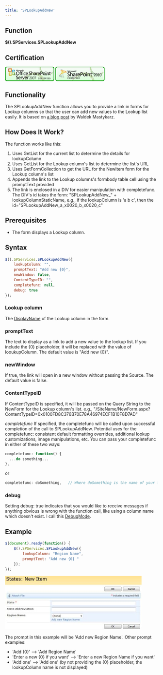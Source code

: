 ```yaml
---
title: 'SPLookupAddNew'
---
```


## Function

**$().SPServices.SPLookupAddNew**

## Certification

[![Certified for SharePoint 2007](/docs/img/sp2007-cert.jpg)](/docs/glossary/index.md#Certification) [![Certified for SharePoint 2010](/docs/img/sp2010-cert.jpg "Certified for SharePoint 2010")](/docs/glossary/index.md#Certification)

## Functionality

The SPLookupAddNew function allows you to provide a link in forms for Lookup columns so that the user can add new values to the Lookup list easily. It is based on [a blog post](https://blog.mastykarz.nl/extending-lookup-fields-add-new-item-option/) by Waldek Mastykarz.

## How Does It Work?

The function works like this:
1. Uses GetList for the current list to determine the details for lookupColumn
2. Uses GetList for the Lookup column's list to determine the list's URL
3. Uses GetFormCollection to get the URL for the NewItem form for the Lookup column's list
4. Appends the link to the Lookup columns's formbody table cell using the promptText provided
5. The link is enclosed in a DIV for easier manipulation with completefunc. The DIV's id takes the form: "SPLookupAddNew_" + lookupColumnStaticName, e.g., if the lookupColumn is 'a b c', then the id="SPLookupAddNew_a_x0020_b_x0020_c"

## Prerequisites

* The form displays a Lookup column.

## Syntax

``` javascript
$().SPServices.SPLookupAddNew({
	lookupColumn: "",
	promptText: "Add new {0}",
	newWindow: false,
	ContentTypeID: "",
	completefunc: null,
	debug: true
});
```

### Lookup column

The [DisplayName](/docs/glossary/index.md#DisplayName) of the Lookup column in the form.

### promptText

The text to display as a link to add a new value to the lookup list. If you include the {0} placeholder, it will be replaced with the value of looukupColumn. The default value is "Add new {0}".

### newWindow

If true, the link will open in a new window without passing the Source. The default value is false.

### ContentTypeID

If ContentTypeID is specified, it will be passed on the Query String to the NewForm for the Lookup column's list. e.g., "/SiteName/NewForm.aspx?ContentTypeID=0x0100FD8C376B70E78A46974ECF1B10F8D7AD"

*completefunc*
If specified, the completefunc will be called upon successful completion of the call to SPLookupAddNew. Potential uses for the completefunc: consistent default formatting overrides, additional lookup customizations, image manipulations, etc. You can pass your completefunc in either of these two ways:
``` javascript
completefunc: function() {
  ...do something...
},
```

or

``` javascript
completefunc: doSomething,   // Where doSomething is the name of your function
```

### debug

Setting debug: true indicates that you would like to receive messages if anything obvious is wrong with the function call, like using a column name which doesn't exist. I call this [DebugMode](/docs/glossary/index.md#DebugMode).

## Example

``` javascript
$(document).ready(function() {
	$().SPServices.SPLookupAddNew({
		lookupColumn: "Region Name",
		promptText: "Add new {0} "
	});
});
```

![SP Lookup Add New](/docs/img/splookupaddnew.jpg)

The prompt in this example will be 'Add new Region Name'. Other prompt examples:
* 'Add {0}' --> 'Add Region Name'
* 'Enter a new {0} if you want' --> 'Enter a new Region Name if you want'
* 'Add one' --> 'Add one' (by not providing the {0} placeholder, the lookupColumn name is not displayed)

